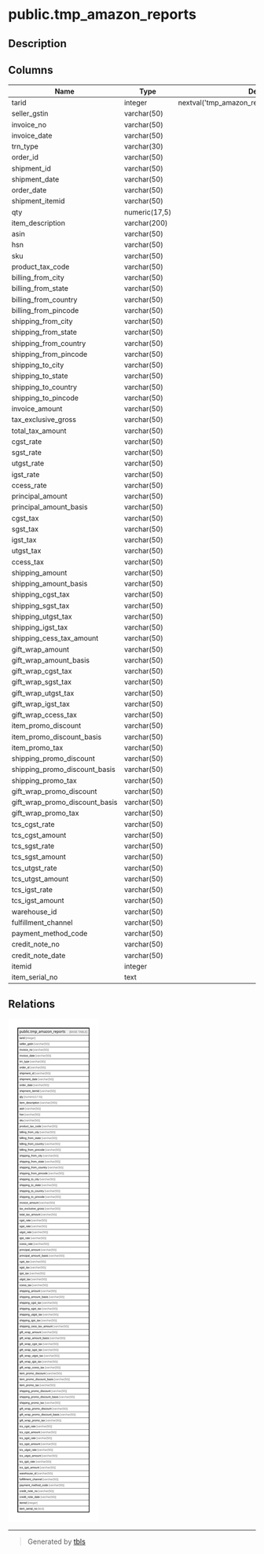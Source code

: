 # public.tmp_amazon_reports

## Description

## Columns

| Name | Type | Default | Nullable | Children | Parents | Comment |
| ---- | ---- | ------- | -------- | -------- | ------- | ------- |
| tarid | integer | nextval('tmp_amazon_reports_tarid_seq'::regclass) | false |  |  |  |
| seller_gstin | varchar(50) |  | true |  |  |  |
| invoice_no | varchar(50) |  | true |  |  |  |
| invoice_date | varchar(50) |  | true |  |  |  |
| trn_type | varchar(30) |  | true |  |  |  |
| order_id | varchar(50) |  | true |  |  |  |
| shipment_id | varchar(50) |  | true |  |  |  |
| shipment_date | varchar(50) |  | true |  |  |  |
| order_date | varchar(50) |  | true |  |  |  |
| shipment_itemid | varchar(50) |  | true |  |  |  |
| qty | numeric(17,5) |  | true |  |  |  |
| item_description | varchar(200) |  | true |  |  |  |
| asin | varchar(50) |  | true |  |  |  |
| hsn | varchar(50) |  | true |  |  |  |
| sku | varchar(50) |  | true |  |  |  |
| product_tax_code | varchar(50) |  | true |  |  |  |
| billing_from_city | varchar(50) |  | true |  |  |  |
| billing_from_state | varchar(50) |  | true |  |  |  |
| billing_from_country | varchar(50) |  | true |  |  |  |
| billing_from_pincode | varchar(50) |  | true |  |  |  |
| shipping_from_city | varchar(50) |  | true |  |  |  |
| shipping_from_state | varchar(50) |  | true |  |  |  |
| shipping_from_country | varchar(50) |  | true |  |  |  |
| shipping_from_pincode | varchar(50) |  | true |  |  |  |
| shipping_to_city | varchar(50) |  | true |  |  |  |
| shipping_to_state | varchar(50) |  | true |  |  |  |
| shipping_to_country | varchar(50) |  | true |  |  |  |
| shipping_to_pincode | varchar(50) |  | true |  |  |  |
| invoice_amount | varchar(50) |  | true |  |  |  |
| tax_exclusive_gross | varchar(50) |  | true |  |  |  |
| total_tax_amount | varchar(50) |  | true |  |  |  |
| cgst_rate | varchar(50) |  | true |  |  |  |
| sgst_rate | varchar(50) |  | true |  |  |  |
| utgst_rate | varchar(50) |  | true |  |  |  |
| igst_rate | varchar(50) |  | true |  |  |  |
| ccess_rate | varchar(50) |  | true |  |  |  |
| principal_amount | varchar(50) |  | true |  |  |  |
| principal_amount_basis | varchar(50) |  | true |  |  |  |
| cgst_tax | varchar(50) |  | true |  |  |  |
| sgst_tax | varchar(50) |  | true |  |  |  |
| igst_tax | varchar(50) |  | true |  |  |  |
| utgst_tax | varchar(50) |  | true |  |  |  |
| ccess_tax | varchar(50) |  | true |  |  |  |
| shipping_amount | varchar(50) |  | true |  |  |  |
| shipping_amount_basis | varchar(50) |  | true |  |  |  |
| shipping_cgst_tax | varchar(50) |  | true |  |  |  |
| shipping_sgst_tax | varchar(50) |  | true |  |  |  |
| shipping_utgst_tax | varchar(50) |  | true |  |  |  |
| shipping_igst_tax | varchar(50) |  | true |  |  |  |
| shipping_cess_tax_amount | varchar(50) |  | true |  |  |  |
| gift_wrap_amount | varchar(50) |  | true |  |  |  |
| gift_wrap_amount_basis | varchar(50) |  | true |  |  |  |
| gift_wrap_cgst_tax | varchar(50) |  | true |  |  |  |
| gift_wrap_sgst_tax | varchar(50) |  | true |  |  |  |
| gift_wrap_utgst_tax | varchar(50) |  | true |  |  |  |
| gift_wrap_igst_tax | varchar(50) |  | true |  |  |  |
| gift_wrap_ccess_tax | varchar(50) |  | true |  |  |  |
| item_promo_discount | varchar(50) |  | true |  |  |  |
| item_promo_discount_basis | varchar(50) |  | true |  |  |  |
| item_promo_tax | varchar(50) |  | true |  |  |  |
| shipping_promo_discount | varchar(50) |  | true |  |  |  |
| shipping_promo_discount_basis | varchar(50) |  | true |  |  |  |
| shipping_promo_tax | varchar(50) |  | true |  |  |  |
| gift_wrap_promo_discount | varchar(50) |  | true |  |  |  |
| gift_wrap_promo_discount_basis | varchar(50) |  | true |  |  |  |
| gift_wrap_promo_tax | varchar(50) |  | true |  |  |  |
| tcs_cgst_rate | varchar(50) |  | true |  |  |  |
| tcs_cgst_amount | varchar(50) |  | true |  |  |  |
| tcs_sgst_rate | varchar(50) |  | true |  |  |  |
| tcs_sgst_amount | varchar(50) |  | true |  |  |  |
| tcs_utgst_rate | varchar(50) |  | true |  |  |  |
| tcs_utgst_amount | varchar(50) |  | true |  |  |  |
| tcs_igst_rate | varchar(50) |  | true |  |  |  |
| tcs_igst_amount | varchar(50) |  | true |  |  |  |
| warehouse_id | varchar(50) |  | true |  |  |  |
| fulfillment_channel | varchar(50) |  | true |  |  |  |
| payment_method_code | varchar(50) |  | true |  |  |  |
| credit_note_no | varchar(50) |  | true |  |  |  |
| credit_note_date | varchar(50) |  | true |  |  |  |
| itemid | integer |  | true |  |  |  |
| item_serial_no | text |  | true |  |  |  |

## Relations

![er](public.tmp_amazon_reports.svg)

---

> Generated by [tbls](https://github.com/k1LoW/tbls)
